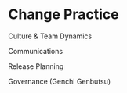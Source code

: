 # Change Practice

Culture & Team Dynamics&#x20;

Communications&#x20;

Release Planning

Governance (Genchi Genbutsu)

